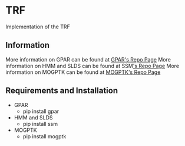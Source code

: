 # TRF

Implementation of the TRF

## Information

More information on GPAR can be found at [GPAR's Repo Page](https://github.com/wesselb/gpar)
More information on HMM and SLDS can be found at SSM['s Repo Page](https://github.com/slinderman/ssm)
More information on MOGPTK can be found at [MOGPTK's Repo Page](https://github.com/GAMES-UChile/mogptk)


## Requirements and Installation
* GPAR
	- pip install gpar
* HMM and SLDS
	- pip install ssm
* MOGPTK
	- pip install mogptk

